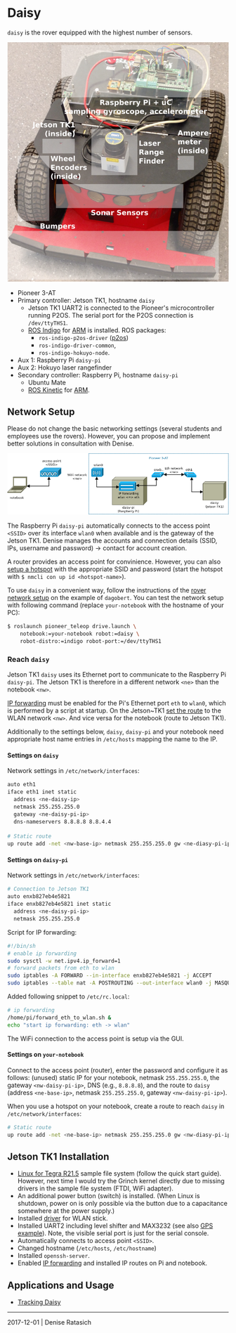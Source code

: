 # Daisy

`daisy` is the rover equipped with the highest number of sensors.

![Pioneer 3-AT daisy.](./daisy.png)

* Pioneer 3-AT
* Primary controller: Jetson TK1, hostname `daisy`
  * Jetson TK1 UART2 is connected to the Pioneer's microcontroller running
    P2OS. The serial port for the P2OS connection is `/dev/ttyTHS1`.
  * [ROS Indigo](http://wiki.ros.org/indigo)
    for [ARM](http://wiki.ros.org/NvidiaJetsonTK1) is installed. ROS packages:
    * `ros-indigo-p2os-driver` ([p2os](http://wiki.ros.org/p2os_driver))
    * `ros-indigo-driver-common`,
    * `ros-indigo-hokuyo-node`.
* Aux 1: Raspberry Pi `daisy-pi`
* Aux 2: Hokuyo laser rangefinder
* Secondary controller: Raspberry Pi, hostname `daisy-pi`
  * Ubuntu Mate
  * [ROS Kinetic](http://wiki.ros.org/kinetic)
    for [ARM](http://wiki.ros.org/Installation/UbuntuARM).


## Network Setup

Please do not change the basic networking settings (several students and
employees use the rovers). However, you can propose and implement better
solutions in consultation with Denise.

![Pioneer 3-AT daisy.](./network.png)

The Raspberry Pi `daisy-pi` automatically connects to the access point `<SSID>`
over its interface `wlan0` when available and is the gateway of the Jetson
TK1. Denise manages the accounts and connection details (SSID, IPs, username
and password) -> contact for account creation.

A router provides an access point for convinience. However, you can also [setup
a hotspot](https://wiki.ubuntuusers.de/Howto/Hotspot_auf_PC_einrichten/) with
the appropriate SSID and password (start the hotspot with `$ nmcli con up id
<hotspot-name>`).

To use `daisy` in a convenient way, follow the instructions of
the [rover network setup](../dagobert-network-setup.md) on the example of
`dagobert`. You can test the network setup with following command (replace
`your-notebook` with the hostname of your PC):

```bash
$ roslaunch pioneer_teleop drive.launch \
    notebook:=your-notebook robot:=daisy \
    robot-distro:=indigo robot-port:=/dev/ttyTHS1
```

### Reach `daisy`

Jetson TK1 `daisy` uses its Ethernet port to communicate to the Raspberry Pi
`daisy-pi`. The Jetson TK1 is therefore in a different network `<ne>` than the
notebook `<nw>`.

[IP forwarding](https://gist.github.com/tzermias/5408466) must be enabled for
the Pi's Ethernet port `eth` to `wlan0`, which is performed by a script at
startup. On the
Jetson~TK1 [set the route](http://linux-ip.net/html/tools-route.html) to the
WLAN network `<nw>`. And vice versa for the notebook (route to Jetson TK1).

Additionally to the settings below, `daisy`, `daisy-pi` and your notebook need
appropriate host name entries in `/etc/hosts` mapping the name to the IP.

#### Settings on `daisy`

Network settings in `/etc/network/interfaces`:
```bash
auto eth1
iface eth1 inet static
  address <ne-daisy-ip>
  netmask 255.255.255.0
  gateway <ne-daisy-pi-ip>
  dns-nameservers 8.8.8.8 8.8.4.4

# Static route
up route add -net <nw-base-ip> netmask 255.255.255.0 gw <ne-diasy-pi-ip>
```

#### Settings on `daisy-pi`

Network settings in `/etc/network/interfaces`:
```bash
# Connection to Jetson TK1
auto enxb827eb4e5821
iface enxb827eb4e5821 inet static
  address <ne-daisy-pi-ip>
  netmask 255.255.255.0
```

Script for IP forwarding:
```bash
#!/bin/sh
# enable ip forwarding
sudo sysctl -w net.ipv4.ip_forward=1
# forward packets from eth to wlan
sudo iptables -A FORWARD --in-interface enxb827eb4e5821 -j ACCEPT
sudo iptables --table nat -A POSTROUTING --out-interface wlan0 -j MASQUERADE
```

Added following snippet to `/etc/rc.local`:
```bash
# ip forwarding
/home/pi/forward_eth_to_wlan.sh &
echo "start ip forwarding: eth -> wlan"
```

The WiFi connection to the access point is setup via the GUI.


#### Settings on `your-notebook`

Connect to the access point (router), enter the password and configure it as
follows: (unused) static IP for your notebook, netmask `255.255.255.0`, the
gateway `<nw-daisy-pi-ip>`, DNS (e.g., `8.8.8.8`), and the route to `daisy`
(address `<ne-base-ip>`, netmask `255.255.255.0`, gateway `<nw-daisy-pi-ip>`).

When you use a hotspot on your notebook, create a route to reach `daisy`
in `/etc/network/interfaces`:
```bash
# Static route
up route add -net <ne-base-ip> netmask 255.255.255.0 gw <nw-diasy-pi-ip>
```


## Jetson TK1 Installation

* [Linux for Tegra R21.5](https://developer.nvidia.com/linux-tegra-r215) sample
  file system (follow the quick start guide). However, next time I would try
  the Grinch kernel directly due to missing drivers in the sample file system
  (FTDI, WiFi adapter).
* An additional power button (switch) is installed. (When Linux is shutdown,
  power on is only possible via the button due to a capacitance somewhere at
  the power supply.)
* Installed [driver](http://elinux.org/Jetson/Network_Adapters) for WLAN stick.
* Installed UART2 including level shifter and MAX3232 (see
  also
  [GPS example](http://www.jetsonhacks.com/2015/09/03/level-shifting-uart-and-gps-part-2-nvidia-jetson-tk1/)).
  Note, the visible serial port is just for the serial console.
* Automatically connects to access point `<SSID>`.
* Changed hostname (`/etc/hosts`, `/etc/hostname`)
* Installed `openssh-server`.
* Enabled [IP forwarding](https://gist.github.com/tzermias/5408466) and
  installed IP routes on Pi and notebook.


## Applications and Usage

* [Tracking Daisy](optitrack/README.md)


---
2017-12-01 | Denise Ratasich
